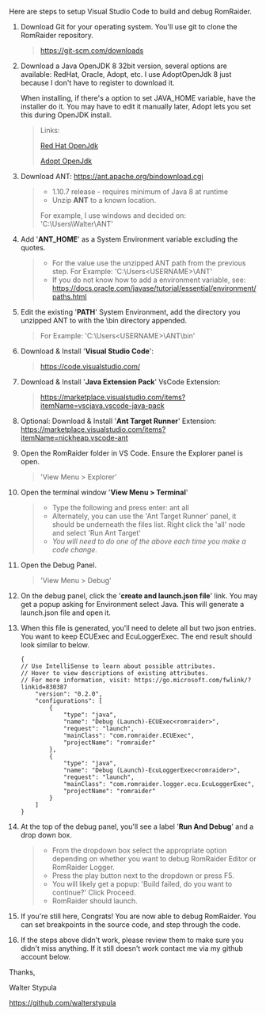 Here are steps to setup Visual Studio Code to build and debug RomRaider.

1. Download Git for your operating system. You'll use git to clone the RomRaider repository.
	> https://git-scm.com/downloads
	
1. Download a Java OpenJDK 8 32bit version, several options are available: RedHat, Oracle, Adopt, etc. I use AdoptOpenJdk 8 just because I don't have to register to download it.

	When installing, if there's a option to set JAVA_HOME variable, have the installer do it. You may have to edit it manually later, Adopt lets you set this during OpenJDK install.
	
	> Links:
	>
	> [Red Hat OpenJdk](https://developers.redhat.com/products/openjdk/download?extIdCarryOver=true&sc_cid=701f2000000RWTnAAO)
	>
	> [Adopt OpenJdk](https://adoptopenjdk.net/releases.html?variant=openjdk8&jvmVariant=openj9)

1. Download ANT: https://ant.apache.org/bindownload.cgi
	> - 1.10.7 release - requires minimum of Java 8 at runtime
	> - Unzip **ANT** to a known location. 
	> 
	> For example, I use windows and decided on: 'C:\Users\Walter\ANT'
	
1. Add '**ANT_HOME**' as a System Environment variable excluding the quotes.
	> - For the value use the unzipped ANT path from the previous step. For Example: 'C:\Users\<USERNAME>\ANT'
	> - If you do not know how to add a environment variable, see: https://docs.oracle.com/javase/tutorial/essential/environment/paths.html

1. Edit the existing '**PATH**' System Environment, add the directory you unzipped ANT to with the \bin directory appended.
	> For Example: 'C:\Users\<USERNAME>\ANT\bin'
		
1. Download & Install '**Visual Studio Code**':
	> https://code.visualstudio.com/

1. Download & Install '**Java Extension Pack**' VsCode Extension:
	> https://marketplace.visualstudio.com/items?itemName=vscjava.vscode-java-pack

1. Optional: Download & Install '**Ant Target Runner**' Extension: https://marketplace.visualstudio.com/items?itemName=nickheap.vscode-ant

1. Open the RomRaider folder in VS Code. Ensure the Explorer panel is open. 
	> 'View Menu > Explorer'

1. Open the terminal window '**View Menu > Terminal**'
	> - Type the following and press enter: ant all
	> - Alternately, you can use the 'Ant Target Runner' panel, it should be underneath the files list. Right click the 'all' node and select 'Run Ant Target'
	> - *You will need to do one of the above each time you make a code change.*

1. Open the Debug Panel. 
	> 'View Menu > Debug'

1. On the debug panel, click the '**create and launch.json file**' link. You may get a popup asking for Environment select Java. This will generate a launch.json file and open it.

1. When this file is generated, you'll need to delete all but two json entries. You want to keep ECUExec and EcuLoggerExec. The end result should look similar to below.
	```
	{
	// Use IntelliSense to learn about possible attributes.
	// Hover to view descriptions of existing attributes.
	// For more information, visit: https://go.microsoft.com/fwlink/?linkid=830387
		"version": "0.2.0",
		"configurations": [
			{
				"type": "java",
				"name": "Debug (Launch)-ECUExec<romraider>",
				"request": "launch",
				"mainClass": "com.romraider.ECUExec",
				"projectName": "romraider"
			},
			{
				"type": "java",
				"name": "Debug (Launch)-EcuLoggerExec<romraider>",
				"request": "launch",
				"mainClass": "com.romraider.logger.ecu.EcuLoggerExec",
				"projectName": "romraider"
			}
		]
	}

1. At the top of the debug panel, you'll see a label '**Run And Debug**' and a drop down box. 
	> - From the dropdown box select the appropriate option depending on whether you want to debug RomRaider Editor or RomRaider Logger.
	> - Press the play button next to the dropdown or press F5.
	> - You will likely get a popup: 'Build failed, do you want to continue?' Click Proceed.
	> - RomRaider should launch.

1. If you're still here, Congrats! You are now able to debug RomRaider. You can set breakpoints in the source code, and step through the code.

1. If the steps above didn't work, please review them to make sure you didn't miss anything. If it still doesn't work contact me via my github account below.

Thanks,

Walter Stypula

https://github.com/walterstypula